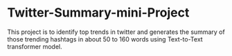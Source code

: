 # Twitter-Summary-mini-Project

This project is to identify top trends in twitter and generates the summary of those trending hashtags in about 50 to 160 words using Text-to-Text transformer model.  
